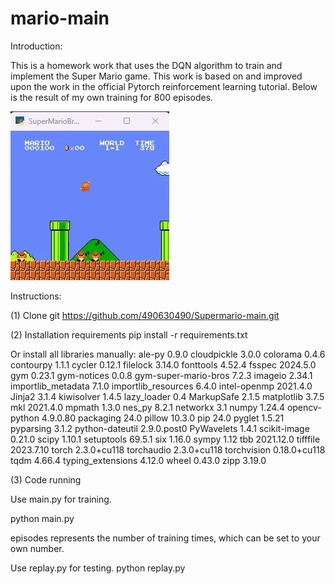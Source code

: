 # mario-main
Introduction:

This is a homework work that uses the DQN algorithm to train and implement the Super Mario game.
This work is based on and improved upon the work in the official Pytorch reinforcement learning tutorial.
Below is the result of my own training for 800 episodes.



![alt text](train_result_video.gif)





Instructions:

(1) Clone git
https://github.com/490630490/Supermario-main.git

(2) Installation requirements
pip install -r requirements.txt

Or install all libraries manually:
ale-py               0.9.0
cloudpickle          3.0.0
colorama             0.4.6
contourpy            1.1.1
cycler               0.12.1
filelock             3.14.0
fonttools            4.52.4
fsspec               2024.5.0
gym                  0.23.1
gym-notices          0.0.8
gym-super-mario-bros 7.2.3
imageio              2.34.1
importlib_metadata   7.1.0
importlib_resources  6.4.0
intel-openmp         2021.4.0
Jinja2               3.1.4
kiwisolver           1.4.5
lazy_loader          0.4
MarkupSafe           2.1.5
matplotlib           3.7.5
mkl                  2021.4.0
mpmath               1.3.0
nes_py               8.2.1
networkx             3.1
numpy                1.24.4
opencv-python        4.9.0.80
packaging            24.0
pillow               10.3.0
pip                  24.0
pyglet               1.5.21
pyparsing            3.1.2
python-dateutil      2.9.0.post0
PyWavelets           1.4.1
scikit-image         0.21.0
scipy                1.10.1
setuptools           69.5.1
six                  1.16.0
sympy                1.12
tbb                  2021.12.0
tifffile             2023.7.10
torch                2.3.0+cu118
torchaudio           2.3.0+cu118
torchvision          0.18.0+cu118
tqdm                 4.66.4
typing_extensions    4.12.0
wheel                0.43.0
zipp                 3.19.0


(3) Code running

Use main.py for training.

python main.py

episodes represents the number of training times, which can be set to your own number.

Use replay.py for testing.
python replay.py


